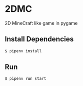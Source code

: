 # 2DMC

2D MineCraft like game in pygame

## Install Dependencies

```bash
$ pipenv install
```

## Run

```bash
$ pipenv run start
```
